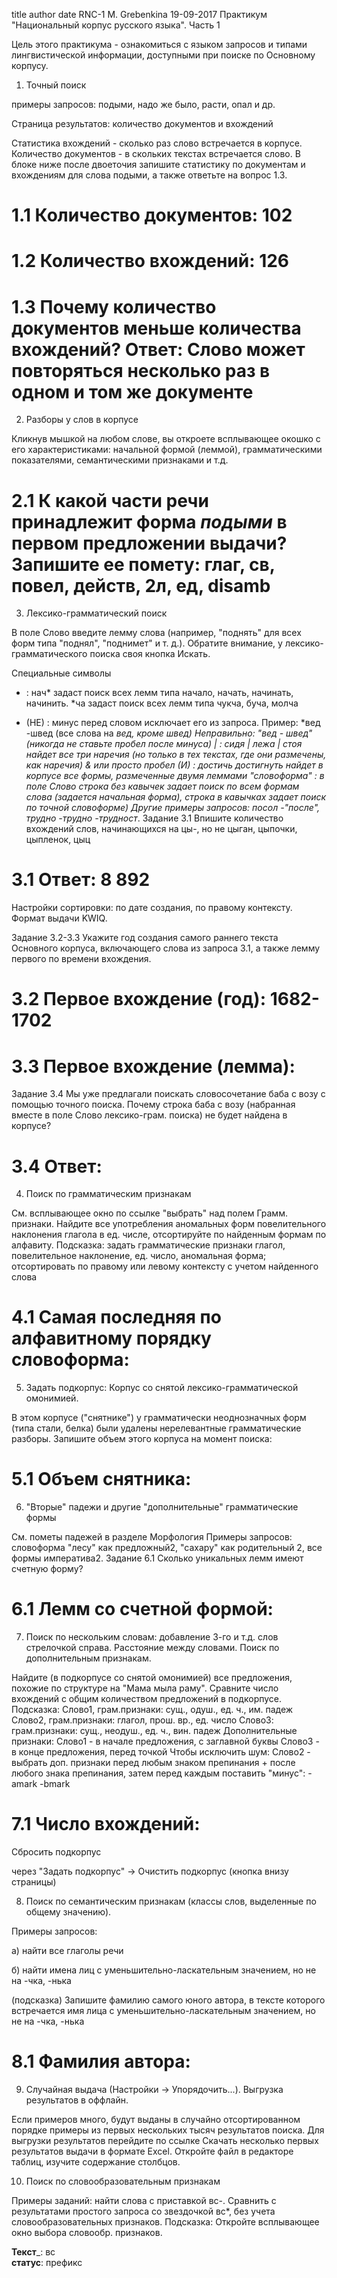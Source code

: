 title	author	date
RNC-1
M. Grebenkina
19-09-2017
Практикум "Национальный корпус русского языка". Часть 1

Цель этого практикума - ознакомиться с языком запросов и типами лингвистической информации, доступными при поиске по Основному корпусу.

1. Точный поиск

примеры запросов: подыми, надо же было, расти, опал и др.

Страница результатов: количество документов и вхождений

Статистика вхождений - сколько раз слово встречается в корпусе. Количество документов - в скольких текстах встречается слово. В блоке ниже после двоеточия запишите статистику по документам и вхождениям для слова подыми, а также ответьте на вопрос 1.3.

# 1.1 Количество документов: 102
# 1.2 Количество вхождений: 126
# 1.3 Почему количество документов меньше количества вхождений? Ответ: Слово может повторяться несколько раз в одном и том же документе
2. Разборы у слов в корпусе

Кликнув мышкой на любом слове, вы откроете всплывающее окошко с его характеристиками: начальной формой (леммой), грамматическими показателями, семантическими признаками и т.д.

# 2.1 К какой части речи принадлежит форма _подыми_ в первом предложении выдачи? Запишите ее помету: глаг, св, повел, действ, 2л, ед, disamb
3. Лексико-грамматический поиск

В поле Слово введите лемму слова (например, "поднять" для всех форм типа "поднял", "поднимет" и т. д.). Обратите внимание, у лексико-грамматического поиска своя кнопка Искать.

Специальные символы

* : нач* задаст поиск всех лемм типа начало, начать, начинать, начинить. *ча задаст поиск всех лемм типа чукча, буча, молча
- (НЕ) : минус перед словом исключает его из запроса. Пример: *вед -швед (все слова на *вед, кроме швед) Неправильно: "*вед - швед" (никогда не ставьте пробел после минуса) | : сидя | лежа | стоя найдет все три наречия (но только в тех текстах, где они размечены, как наречия)
& или просто пробел (И) : достичь достигнуть найдет в корпусе все формы, размеченные двумя леммами
"словоформа" : в поле Слово строка без кавычек задает поиск по всем формам слова (задается начальная форма), строка в кавычках задает поиск по точной словоформе)
Другие примеры запросов: посол -"после", трудно* -трудно -трудност*.
Задание 3.1 Впишите количество вхождений слов, начинающихся на цы-, но не цыган, цыпочки, цыпленок, цыц

# 3.1 Ответ: 8 892
Настройки сортировки: по дате создания, по правому контексту. Формат выдачи KWIQ.



Задание 3.2-3.3 Укажите год создания самого раннего текста Основного корпуса, включающего слова из запроса 3.1, а также лемму первого по времени вхождения.

# 3.2 Первое вхождение (год): 1682-1702
# 3.3 Первое вхождение (лемма): 
Задание 3.4 Мы уже предлагали поискать словосочетание баба с возу с помощью точного поиска. Почему строка баба с возу (набранная вместе в поле Слово лексико-грам. поиска) не будет найдена в корпусе?

# 3.4 Ответ: 
4. Поиск по грамматическим признакам

См. всплывающее окно по ссылке "выбрать" над полем Грамм. признаки.
Найдите все употребления аномальных форм повелительного наклонения глагола в ед. числе, отсортируйте по найденным формам по алфавиту.
Подсказка: задать грамматические признаки глагол, повелительное наклонение, ед. число, аномальная форма; отсортировать по правому или левому контексту с учетом найденного слова

# 4.1 Самая последняя по алфавитному порядку словоформа: 
5. Задать подкорпус: Корпус со снятой лексико-грамматической омонимией.

В этом корпусе ("снятнике") у грамматически неоднозначных форм (типа стали, белка) были удалены нерелевантные грамматические разборы. Запишите объем этого корпуса на момент поиска:

# 5.1 Объем снятника: 
6. "Вторые" падежи и другие "дополнительные" грамматические формы

См. пометы падежей в разделе Морфология
Примеры запросов: словоформа "лесу" как предложный2, "сахару" как родительный 2, все формы императива2.
Задание 6.1 Сколько уникальных лемм имеют счетную форму?

# 6.1 Лемм со счетной формой: 
7. Поиск по нескольким словам: добавление 3-го и т.д. слов стрелочкой справа. Расстояние между словами. Поиск по дополнительным признакам.

Найдите (в подкорпусе со снятой омонимией) все предложения, похожие по структуре на "Мама мыла раму". Сравните число вхождений с общим количеством предложений в подкорпусе.
Подсказка:
Слово1, грам.признаки: сущ., одуш., ед. ч., им. падеж
Слово2, грам.признаки: глагол, прош. вр., ед. число
Слово3: грам.признаки: сущ., неодуш., ед. ч., вин. падеж
Дополнительные признаки:
Слово1 - в начале предложения, с заглавной буквы
Слово3 - в конце предложения, перед точкой
Чтобы исключить шум: Слово2 - выбрать доп. признаки перед любым знаком препинания + после любого знака препинания, затем перед каждым поставить "минус": -amark -bmark

# 7.1 Число вхождений: 
Cбросить подкорпус

через "Задать подкорпус" -> Очистить подкорпус (кнопка внизу страницы)

8. Поиск по семантическим признакам (классы слов, выделенные по общему значению).

Примеры запросов:

а) найти все глаголы речи

б) найти имена лиц с уменьшительно-ласкательным значением, но не на -чка, -нька

(подсказка) Запишите фамилию самого юного автора, в тексте которого встречается имя лица с уменьшительно-ласкательным значением, но не на -чка, -нька

# 8.1 Фамилия автора: 
9. Случайная выдача (Настройки -> Упорядочить...). Выгрузка результатов в оффлайн.

Если примеров много, будут выданы в случайно отсортированном порядке примеры из первых нескольких тысяч результатов поиска.
Для выгрузки результатов перейдите по ссылке Скачать несколько первых результатов выдачи в формате Excel. Откройте файл в редакторе таблиц, изучите содержание столбцов.

10. Поиск по словообразовательным признакам

Примеры заданий: найти слова с приставкой вс-. Сравнить с результатами простого запроса со звездочкой вс*, без учета словообразовательных признаков.
Подсказка: Откройте всплывающее окно выбора словообр. признаков.

__Текст___: вс   
__статус__: префикс   
